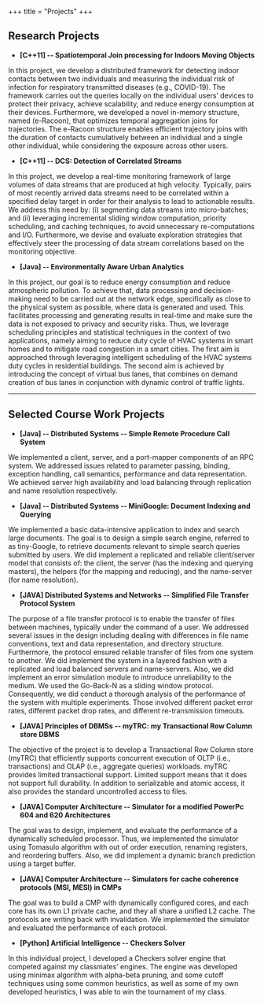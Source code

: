 +++
title = "Projects"
+++

## Research Projects

* **[C++11] -- Spatiotemporal Join processing for Indoors Moving Objects**

In this project, we develop a distributed framework for detecting indoor contacts between two individuals and measuring the individual risk of infection for respiratory transmitted diseases (e.g., COVID-19). The framework carries out the queries locally on the individual users’ devices to protect their privacy, achieve scalability, and reduce energy consumption at their devices. Furthermore, we developed a novel in-memory structure, named (e-Racoon), that optimizes temporal aggregation joins for trajectories. The e-Racoon structure enables efficient trajectory joins with the duration of contacts cumulatively between an individual and a single other individual, while considering the exposure across other users.

* **[C++11] -- DCS: Detection of Correlated Streams**

In this project, we develop a real-time monitoring framework of large volumes of data streams that are produced at high velocity. Typically, pairs of most recently arrived data streams need to be correlated within a specified delay target in order for their analysis to lead to actionable results. We address this need by: (i) segmenting data streams into micro-batches; and (ii) leveraging incremental sliding window computation, priority scheduling, and caching techniques, to avoid unnecessary re-computations and I/O. Furthermore, we devise and evaluate exploration strategies that effectively steer the processing of data stream correlations based on the monitoring objective.

* **[Java] -- Environmentally Aware Urban Analytics**

In this project, our goal is to reduce energy consumption and reduce atmospheric pollution. To achieve that, data processing and decision-making need to be carried out at the network edge, specifically as close to the physical system as possible, where data is generated and used. This facilitates processing and generating results in real-time and make sure the data is not exposed to privacy and security risks. Thus, we leverage scheduling principles and statistical techniques in the context of two applications, namely aiming to reduce duty cycle of HVAC systems in smart homes and to mitigate road congestion in a smart cities. The first aim is approached through leveraging intelligent scheduling of the HVAC systems duty cycles in residential buildings. The second aim is achieved by introducing the concept of virtual bus lanes, that combines on demand creation of bus lanes in conjunction with dynamic control of traffic lights.

---

## Selected Course Work Projects

* **[Java] -- Distributed Systems -- Simple Remote Procedure Call System**

We implemented a client, server, and a port-mapper components of an RPC system. We addressed issues related to parameter passing, binding, exception handling, call semantics, performance and data representation. We achieved server high availability and load balancing through replication and name resolution respectively.

* **[Java] -- Distributed Systems -- MiniGoogle: Document Indexing and Querying**

We implemented a basic data-intensive application to index and search large documents. The goal is to design a simple search engine, referred to as tiny-Google, to retrieve documents relevant to simple search queries submitted by users. We did implement a replicated and reliable client/server model that consists of: the client, the server (has the indexing and querying masters), the helpers (for the mapping and reducing), and the name-server (for name resolution).


* **[JAVA] Distributed Systems and Networks -- Simplified File Transfer Protocol System**

The purpose of a file transfer protocol is to enable the transfer of files between machines, typically under the command of a user. We addressed several issues in the design including dealing with differences in file name conventions, text and data representation, and directory structure. Furthermore, the protocol ensured reliable transfer of files from one system to another. We did implement the system in a layered fashion with a replicated and load balanced servers and name-servers. Also, we did implement an error simulation module to introduce unreliability to the medium. We used the Go-Back-N as a sliding window protocol. Consequently, we did conduct a thorough analysis of the performance of the system with multiple experiments. Those involved different packet error rates, different packet drop rates, and different re-transmission timeouts.

* **[JAVA] Principles of DBMSs -- myTRC: my Transactional Row Column store DBMS**

The objective of the project is to develop a Transactional Row Column store (myTRC) that efficiently supports concurrent execution of OLTP (i.e., transactions) and OLAP (i.e., aggregate queries) workloads. myTRC provides limited transactional support. Limited support means that it does not support full durability. In addition to serializable and atomic access, it also provides the standard uncontrolled access to files.

* **[JAVA] Computer Architecture -- Simulator for a modified PowerPc 604 and 620 Architectures**

The goal was to design, implement, and evaluate the performance of a dynamically scheduled processor. Thus, we implemented the simulator using Tomasulo algorithm with out of order execution, renaming registers, and reordering buffers. Also, we did implement a dynamic branch prediction using a target buffer.

* **[JAVA] Computer Architecture -- Simulators for cache coherence protocols (MSI, MESI) in CMPs**

The goal was to build a CMP with dynamically configured cores, and each core has its own L1 private cache, and they all share a unified L2 cache. The protocols are writing back with invalidation. We implemented the simulator and evaluated the performance of each protocol.

* **[Python] Artificial Intelligence -- Checkers Solver**

In this individual project, I developed a Checkers solver engine that competed against my classmates’ engines. The engine was developed using minimax algorithm with alpha-beta pruning, and some cutoff techniques using some common heuristics, as well as some of my own developed heuristics, I was able to win the tournament of my class.

